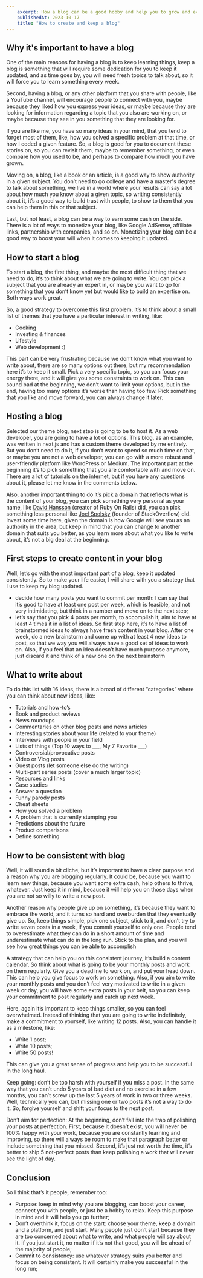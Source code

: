 ```yaml
---
    excerpt: How a blog can be a good hobby and help you to grow and even make money
    publishedAt: 2023-10-17
    title: "How to create and keep a blog"
---
```


## Why it's important to have a blog

One of the main reasons for having a blog is to keep learning things, keep a blog is something that will require some dedication for you to keep it updated, and as time goes by, you will need fresh topics to talk about, so it will force you to learn something every week.

Second, having a blog, or any other platform that you share with people, like a YouTube channel, will encourage people to connect with you, maybe because they liked how you express your ideas, or maybe because they are looking for information regarding a topic that you also are working on, or maybe because they see in you something that they are looking for.

If you are like me, you have so many ideas in your mind, that you tend to forget most of them, like, how you solved a specific problem at that time, or how I coded a given feature. So, a blog is good for you to document these stories on, so you can revisit them, maybe to remember something, or even compare how you used to be, and perhaps to compare how much you have grown.

Moving on, a blog, like a book or an article, is a good way to show authority in a given subject. You don’t need to go college and have a master's degree to talk about something, we live in a world where your results can say a lot about how much you know about a given topic, so writing consistently about it, it’s a good way to build trust with people, to show to them that you can help them in this or that subject.

Last, but not least, a blog can be a way to earn some cash on the side. There is a lot of ways to monetize your blog, like Google AdSense, affiliate links, partnership with companies, and so on. Monetizing your blog can be a good way to boost your will when it comes to keeping it updated.

## How to start a blog

To start a blog, the first thing, and maybe the most difficult thing that we need to do, it’s to think about what we are going to write. You can pick a subject that you are already an expert in, or maybe you want to go for something that you don’t know yet but would like to build an expertise on. Both ways work great.

So, a good strategy to overcome this first problem, it’s to think about a small list of themes that you have a particular interest in writing, like:

- Cooking
- Investing & finances
- Lifestyle
- Web development :)

This part can be very frustrating because we don’t know what you want to write about, there are so many options out there, but my recommendation here it’s to keep it small. Pick a very specific topic, so you can focus your energy there, and it will give you some constraints to work on. This can sound bad at the beginning, we don’t want to limit your options, but in the end, having too many options it’s worse than having too few. Pick something that you like and move forward, you can always change it later.

## Hosting a blog

Selected our theme blog, next step is going to be to host it. As a web developer, you are going to have a lot of options. This blog, as an example, was written in next.js and has a custom theme developed by me entirely. But you don’t need to do it, if you don’t want to spend so much time on that, or maybe you are not a web developer, you can go with a more robust and user-friendly platform like WordPress or Medium. The important part at the beginning it’s to pick something that you are comfortable with and move on. There are a lot of tutorials on the internet, but if you have any questions about it, please let me know in the comments below.

Also, another important thing to do it’s pick a domain that reflects what is the content of your blog, you can pick something very personal as your name, like [David Hansson](https://dhh.dk/) (creator of Ruby On Rails) did, you can pick something less personal like [Joel Spolsky](https://www.joelonsoftware.com/) (founder of StackOverflow) did. Invest some time here, given the domain is how Google will see you as an authority in the area, but keep in mind that you can change to another domain that suits you better, as you learn more about what you like to write about, it’s not a big deal at the beginning.

## First steps to create content in your blog

Well, let’s go with the most important part of a blog, keep it updated consistently. So to make your life easier, I will share with you a strategy that I use to keep my blog updated.

- decide how many posts you want to commit per month: I can say that it’s good to have at least one post per week, which is feasible, and not very intimidating, but think in a number and move on to the next step;
- let’s say that you pick 4 posts per month, to accomplish it, aim to have at least 4 times it in a list of ideas. So first step here, it’s to have a list of brainstormed ideas to always have fresh content in your blog. After one week, do a new brainstorm and come up with at least 4 new ideas to post, so that we way you will always have a good set of ideas to work on. Also, if you feel that an idea doesn’t have much purpose anymore, just discard it and think of a new one on the next brainstorm

## What to write about

To do this list with 16 ideas, there is a broad of different “categories” where you can think about new ideas, like:

- Tutorials and how-to’s
- Book and product reviews
- News roundups
- Commentaries on other blog posts and news articles
- Interesting stories about your life (related to your theme)
- Interviews with people in your field
- Lists of things (Top 10 ways to ___, My 7 Favorite ___)
- Controversial/provocative posts
- Video or Vlog posts
- Guest posts (let someone else do the writing)
- Multi-part series posts (cover a much larger topic)
- Resources and links
- Case studies
- Answer a question
- Funny parody posts
- Cheat sheets
- How you solved a problem
- A problem that is currently stumping you
- Predictions about the future
- Product comparisons
- Define something

## How to be consistent with blog

Well, it will sound a bit cliche, but it’s important to have a clear purpose and a reason why you are blogging regularly. It could be, because you want to learn new things, because you want some extra cash, help others to thrive, whatever. Just keep it in mind, because it will help you on those days when you are not so willy to write a new post.

Another reason why people give up on something, it’s because they want to embrace the world, and it turns so hard and overburden that they eventually give up. So, keep things simple, pick one subject, stick to it, and don’t try to write seven posts in a week, if you commit yourself to only one. People tend to overestimate what they can do in a short amount of time and underestimate what can do in the long run. Stick to the plan, and you will see how great things you can be able to accomplish

A strategy that can help you on this consistent journey, it’s build a content calendar. So think about what is going to be your monthly posts and work on them regularly. Give you a deadline to work on, and put your head down. This can help you give focus to work on something. Also, if you aim to write your monthly posts and you don’t feel very motivated to write in a given week or day, you will have some extra posts in your belt, so you can keep your commitment to post regularly and catch up next week.

Here, again it’s important to keep things smaller, so you can feel overwhelmed. Instead of thinking that you are going to write indefinitely, make a commitment to yourself, like writing 12 posts. Also, you can handle it as a milestone, like:

- Write 1 post;
- Write 10 posts;
- Write 50 posts!

This can give you a great sense of progress and help you to be successful in the long haul.

Keep going: don’t be too harsh with yourself if you miss a post. In the same way that you can’t undo 5 years of bad diet and no exercise in a few months, you can’t screw up the last 5 years of work in two or three weeks. Well, technically you can, but missing one or two posts it’s not a way to do it. So, forgive yourself and shift your focus to the next post.

Don’t aim for perfection: At the beginning, don’t fall into the trap of polishing your posts at perfection. First, because it doesn’t exist, you will never be 100% happy with your work, because you are constantly learning and improving, so there will always be room to make that paragraph better or include something that you missed. Second, it’s just not worth the time, it’s better to ship 5 not-perfect posts than keep polishing a work that will never see the light of day.

## Conclusion

So I think that’s it people, remember too:

- Purpose: keep in mind why you are blogging, can boost your career, connect you with people, or just be a hobby to relax. Keep this purpose in mind and it will help you go further;
- Don’t overthink it, focus on the start: choose your theme, keep a domain and a platform, and just start. Many people just don’t start because they are too concerned about what to write, and what people will say about it. If you just start it, no matter if it’s not that good, you will be ahead of the majority of people;
- Commit to consistency: use whatever strategy suits you better and focus on being consistent. It will certainly make you successful in the long run;